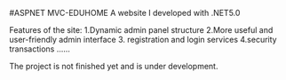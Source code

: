 #ASPNET MVC-EDUHOME
A website I developed with .NET5.0

Features of the site:
1.Dynamic admin panel structure
2.More useful and user-friendly admin interface
3. registration and login services
4.security transactions
......

The project is not finished yet and is under development.

